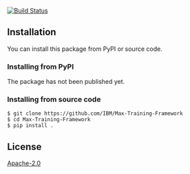 [![Build Status](https://travis-ci.com/IBM/Max-Training-Framework.svg?branch=master)](https://travis-ci.com/IBM/Max-Training-Framework)

## Installation


You can install this package from PyPI or source code.

### Installing from PyPI

The package has not been published yet.

### Installing from source code

```
$ git clone https://github.com/IBM/Max-Training-Framework
$ cd Max-Training-Framework
$ pip install .
```

## License

[Apache-2.0](LICENSE)
